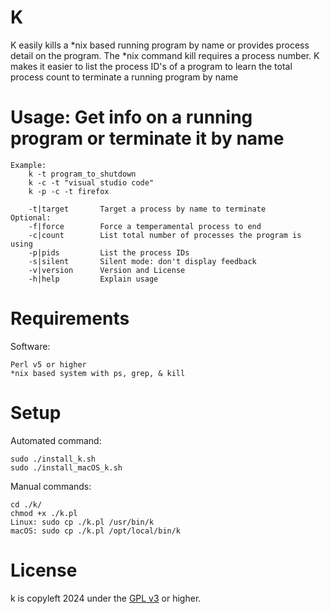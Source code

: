 K
=====

K easily kills a *nix based running program by name or provides process detail on the program.
The *nix command kill requires a process number. K makes it easier
    to list the process ID's of a program
    to learn the total process count
    to terminate a running program by name


Usage: Get info on a running program or terminate it by name
=====  
    Example: 
        k -t program_to_shutdown        
        k -c -t "visual studio code"
        k -p -c -t firefox

        -t|target       Target a process by name to terminate
    Optional:
        -f|force        Force a temperamental process to end
        -c|count        List total number of processes the program is using
        -p|pids         List the process IDs
        -s|silent       Silent mode: don't display feedback
        -v|version      Version and License
        -h|help         Explain usage


Requirements
=====
Software:

    Perl v5 or higher
    *nix based system with ps, grep, & kill

Setup
=====
Automated command:

	sudo ./install_k.sh
    sudo ./install_macOS_k.sh

Manual commands:

    cd ./k/
    chmod +x ./k.pl
    Linux: sudo cp ./k.pl /usr/bin/k
    macOS: sudo cp ./k.pl /opt/local/bin/k 


License
=====
k is copyleft 2024 under the <a href="http://www.gnu.org/licenses/gpl-3.0.html">GPL v3</a> or higher.
